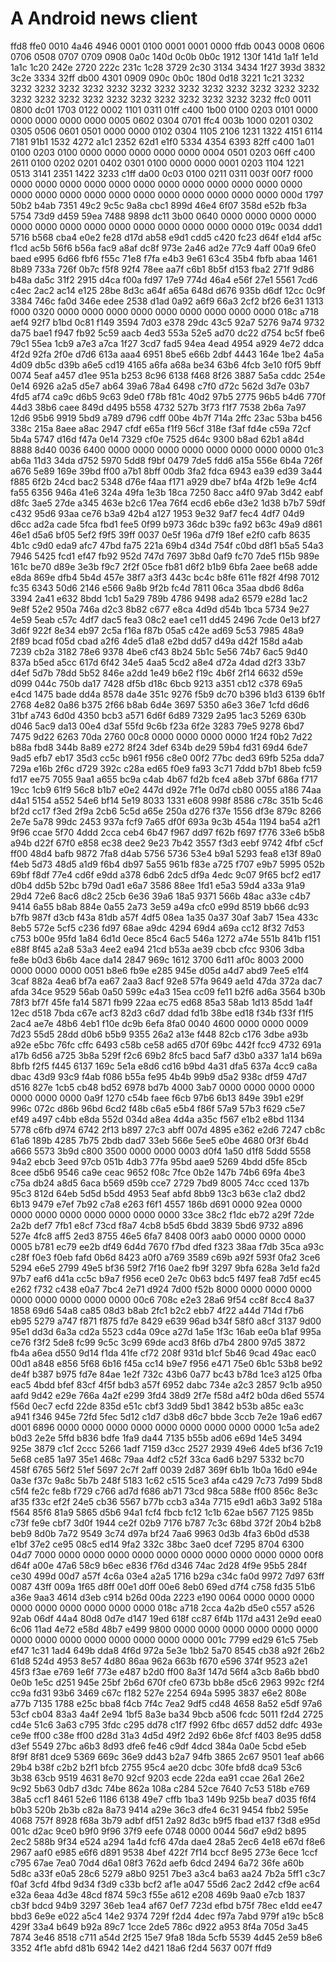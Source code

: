 # A Android news client
ffd8 ffe0 0010 4a46 4946 0001 0100 0001
0001 0000 ffdb 0043 0008 0606 0706 0508
0707 0709 0908 0a0c 140d 0c0b 0b0c 1912
130f 141d 1a1f 1e1d 1a1c 1c20 242e 2720
222c 231c 1c28 3729 2c30 3134 3434 1f27
393d 3832 3c2e 3334 32ff db00 4301 0909
090c 0b0c 180d 0d18 3221 1c21 3232 3232
3232 3232 3232 3232 3232 3232 3232 3232
3232 3232 3232 3232 3232 3232 3232 3232
3232 3232 3232 3232 3232 3232 3232 ffc0
0011 0800 dc01 1703 0122 0002 1101 0311
01ff c400 1b00 0100 0203 0101 0000 0000
0000 0000 0000 0005 0602 0304 0701 ffc4
003b 1000 0201 0302 0305 0506 0601 0501
0000 0000 0102 0304 1105 2106 1231 1322
4151 6114 7181 91b1 1532 4272 a1c1 2352
62d1 e1f0 5334 4354 6393 82ff c400 1a01
0100 0203 0100 0000 0000 0000 0000 0000
0004 0501 0203 06ff c400 2611 0100 0202
0201 0402 0301 0100 0000 0000 0001 0203
1104 1221 0513 3141 2351 1422 3233 c1ff
da00 0c03 0100 0211 0311 003f 00f7 f000
0000 0000 0000 0000 0000 0000 0000 0000
0000 0000 0000 0000 0000 0000 0000 0000
0000 0000 0000 0000 0000 0000 0000 000d
1797 50b2 b4ab 7351 49c2 9c5c 9a8a cbc1
899d 46e4 6f07 358d e52b fb3a 5754 73d9
d459 59ea 7488 9898 dc11 3b00 0640 0000
0000 0000 0000 0000 0000 0000 0000 0000
0000 0000 0000 0000 0000 019c 0034 ddd1
5716 b568 cba4 e0e2 fe28 d17d ab58 e9d1
cdd5 c420 fc23 d64f e1d4 af5c f1cd ac5b
56f6 b56a fac9 a8af dc8f 973e 2a46 ad2e
77c9 4aff 00a9 6fe0 baed e995 6d66 fbf6
f55c 71e8 f7fa e4b3 9e61 63c4 35b4 fbfb
abaa 1461 8b89 733a 726f 0b7c f5f8 92f4
78ee aa7f c6b1 8b5f d153 fba2 271f 9d86
b48a da5c 31f2 2915 d4ca f00a fd97 17e9
774d 46a4 e56f 27e1 5561 7cd6 c4ec 2ac2
ac14 e125 28be 8d3c a64f a65a 648d d676
935b d6df 12cc 0c9f 3384 746c fa0d 346e
edee 2538 d1ad 0a92 a6f9 66a3 2cf2 bf26
6e31 1313 f000 0320 0000 0000 0000 0000
0000 0000 0000 0000 0000 018c a718 aef4
92f7 b1bd 0c81 f149 3594 7d03 e378 29dc
43c5 92a7 5276 9a74 9732 da75 bae1 f947
fb92 5c59 aacb 4ed3 553a 52e5 ad70 dc22
d754 bc5f fbe6 79c1 55ea 1cb9 a7e3 a7ca
1f27 3cd7 fad5 94ea 4ead 4954 a929 4e72
ddca 4f2d 92fa 2f0e d7d6 613a aaa4 6951
8be5 e66b 2dbf 4443 164e 1be2 4a5a 4d09
db5c d39b a6e5 cd19 4165 a6fa a68a be34
63b6 4fcb 3e10 f0f5 9bff 0074 5eaf a457
d1ee 951a b253 8c96 6138 f468 8f26 3887
5a5a cddc 254e 0e14 6926 a2a5 d5e7 ab64
39a6 78a4 6498 c7f0 d72c 562d 3d7e 03b7
4fd5 af74 ca9c d6b5 9c63 9de0 f78b f81c
40d2 97b5 2775 96b5 b4d6 770f 44d3 38b6
caee 849d d495 b558 4732 527b 3f73 f1f7
7538 2b6a 7a97 12d6 95b6 9919 5bd9 a789
d796 cdff 00be 4b7f 714a 2ffc 23ac 53ba
b456 338c 215a 8aee a8ac 2947 cfdf e65a
f1f9 56cf 318e f3af fd4e c59a 72cf 5b4a
5747 d16d f47a 0e14 7329 cf0e 7525 d64c
9300 b8ad 62b1 a84d 8888 8d40 0036 6400
0000 0000 0000 0000 0000 0000 0000 0000
01c3 ab6a 11d3 34da d752 5970 5dd8 f9bf
0479 7de5 fdd6 a15a 556e 6b4a 726f a676
5e89 169e 39bd ff00 a7b1 8bff 00db 3fa2
fdca 6943 ea39 ed39 3a44 f885 6f2b 24cd
bac2 5348 d76e f4aa f171 a929 dbe7 bf4a
4f2b 1e9e 4cf4 fa55 6356 946a 41e6 324a
49fa 1e3b 18ca 7250 8acc a4f0 97ab 3d42
eabf d8fc 3ae5 27de a345 463e b2c6 17ea
76f4 ecd6 eb6e d3e2 1d38 b7b7 59df c432
95d6 93aa ce76 b3a9 42b4 a127 1953 9e32
9af7 fec4 4df7 04d9 d6cc ad2a cade 5fca
fbd1 fee5 0f99 b973 36dc b39c fa92 b63c
49a9 d861 46e1 d5a6 bf05 5ef2 f9f5 39ff
0037 0e5f 196a d7f9 18ef e2f0 cafb 8635
4b1c c9d0 eda9 afc7 47bd fa75 221a 69b4
d34d 754f c0bd d8f1 b5a5 54a3 7946 5425
fcd1 ef47 fb92 952d 747d 7697 3b8d 0af9
fc70 7de5 f15b 989e 161c be70 d89e 3e3b
f9c7 2f2f 05ce fb81 d6f2 b1b9 6bfa 2aee
be68 adde e8da 869e dfb4 5b4d 457e 38f7
a3f3 443c bc4c b8fe 611e f82f 4f98 7012
fc35 6343 50d6 2146 e566 9a8b 9f2b fc4d
7811 06ca 35aa dbd6 8d6a 3394 2a41 e632
8bdd 1cb1 5a29 789b 4786 9498 ada2 6579
e28d 1ac2 9e8f 52e2 950a 746a d2c3 8b82
c677 e8ca 4d9d d54b 1bca 5734 9e27 4e59
5eab c57c 4df7 dac5 fea3 08c2 eae1 ce11
dd45 2496 7cde 0e13 bf27 3d6f 922f 8e34
eb97 2c5a f16a f87b 05a5 c42e ad69 5c53
7985 48a9 2f89 bcad f05d cbad a2f6 4de5
d1a8 e2bd dd57 d49a d42f 158d a4ab 7239
cb2a 3182 78e6 9378 4be6 cf43 8b24 5b1c
5e56 74b7 6ac5 9d40 837a b5ed a5cc 617d
6f42 34e5 4aa5 5cd2 a8e4 d72a 4dad d2f3
33b7 d4ef 5d7b 78dd 5b52 846e a2dd 1e49
b6e2 f19c 4b6f 2f14 6632 d59e d099 044c
750b da17 7428 df5b d18c 6bcb 9213 a351
cb12 c378 69a5 e4cd 1475 bade dd4a 8578
da4e 351c 9276 f5b9 dc70 b396 b1d3 6139
6b1f 2768 4e82 0a86 b375 2f66 b8ab 6d4e
3697 5350 a6e3 36e7 1cfd d6d6 31bf a743
6d0d 4350 bcb3 a571 6d6f 6d89 7329 2a95
1ac3 5269 630b d046 5ac9 da13 00e4 d3af
55fd 9c6b f23a 6f2e 3283 79e5 9278 6bd7
7475 9d22 6263 70da 2760 00c8 0000 0000
0000 0000 1f24 f0b2 7d22 b88a fbd8 344b
8a89 e272 8f24 3def 634b de29 59b4 fd31
69d4 6de7 9ad5 efb7 eb17 35d3 cc5c b961
f956 c8e0 00f2 77bc ded3 69fb 525a dda7
729a e16b 2f6c d729 392c c28a ed65 f0e9
fa93 3c71 7ddd b7b1 8beb fc59 fd17 ee75
7055 9aa1 a655 bc9a c4ab 4b67 fd2b fce4
a8eb 37bf 686a f717 19cc 1cb9 61f9 56c8
b1b7 e0e2 447d d92e 7f1e 0d7d cb80 0055
a186 74aa d4a1 5154 a552 54e6 bf14 5e19
8033 1331 e608 998f 8586 c78c 351b 5c46
bf2d cc17 f3ed 2f9a 2cb6 5c5d a65e 250a
d276 f37e 1556 df3e 879c 8266 2e7e 5a78
99dc 2453 937a fcf9 7a65 df0f 693a 9c3b
454a 1194 ba54 a2f1 9f96 ccae 5f70 4ddd
2cca ceb4 6b47 f967 dd97 f62b f697 f776
33e6 b5b8 a94b d22f 67f0 e858 ec38 dee2
9e23 7b42 3557 f3d3 eebf 9742 4fbf c5cf
ff00 48d4 bafb 9872 7fa8 d4ab 5756 5736
53e4 b9a1 5293 fea8 e13f 89a0 f4eb 5d73
48d5 a1d9 f6b4 db97 5a55 961b f83e a725
f707 e9b7 5995 052b 69bf f8df 77e4 cd6f
e9dd a378 6db6 2dc5 df9a 4edc 9c07 9f65
bcf2 ed17 d0b4 dd5b 52bc b79d 0ad1 e6a7
3586 88ee 1fd1 e5a3 59d4 a33a 91a9 29d4
72e6 8ac6 d8c2 25cb 6e36 39a6 18a5 9371
566b 48ac a33e c4b7 9414 6a55 b8ab 884e
0a55 2a73 3e59 a49a cfc0 e99d 8519 bb66
dc93 b7fb 987f d3cb f43a 81db a57f 4df5
08ea 1a35 0a37 30af 3ab7 15ea 433c 8eb5
572e 5cf5 c236 fd97 68ae a9dc 4294 69d4
a69a cc12 8f32 7d53 c753 b00e 95fd 1a84
6d1d 0ece 85c4 6ac5 546a 1272 a74e 551b
841b f151 e88f 8f45 a2a8 53a3 4ee2 ea94
21cd b53a ae39 cbcb cfcc 9306 3dba fe8e
b0d3 6b6b 4ace da14 2847 969c 1612 3700
6d11 af0c 8003 2000 0000 0000 0000 0051
b8e6 fb9e e285 945e d05d a4d7 abd9 7ee5
e1f4 3caf 882a 4ea6 bf7a ea67 2aa3 8acf
92e8 57fa 9649 ae1d 47da 372a dac7 afda
34ce 9529 56ab 0a50 599c e4a3 15ea cc09
fe11 b2f6 ad6a 3564 b30b 78f3 bf7f 45fe
fa14 5871 fb99 22aa ec75 ed68 85a3 58ab
1d13 85dd 1a4f 12ec d518 7bda c67e acf3
82d3 c6d7 ddad fd1b 38be ed18 f34b f33f
f1f5 2ac4 ae7e 48b6 4eb1 f10e dc9b 6efa
8fa0 0040 4600 0000 0000 0009 7d23 55d5
28dd d0b6 b5b9 9355 26a2 a13e f448 82cb
c176 3dbe a93b a92e e5bc 76fc cffc 6493
c58b ce58 ad65 d70f 69bc 442f fcc9 4732
691a a17b 6d56 a725 3b8a 529f f2c6 69b2
8fc5 bacd 5af7 d3b0 a337 1a14 b69a 8bfb
f2f5 f445 6137 169c 5e1a e8d6 cd16 b9bd
4a31 dfa5 637a 4cc9 ca8a dbac 43d9 93c9
f4ab f086 b55a fe95 4b4b 99b9 d5a2 938c
df59 47d7 d516 827e 1cb5 cb48 bd52 6978
bd7b 4000 3ab7 0000 0000 0000 0000 0000
0000 0000 0a9f 1270 c54b faee f6cb 97b6
6b13 849e 39b1 e29f 996c 072c d86b 96bd
6cd2 f48b c6a5 e5b4 f86f 57a9 57b3 f629
c5e7 ef49 a497 c4bb e8da 552d 034d a8ea
4d4a a35c f567 e1b2 e8bd 1134 5778 c6fb
d974 6742 2f13 b897 27c3 abff 007d 4895
e362 e2d6 7247 cb8c 61a6 189b 4285 7b75
2bdb dad7 33eb 566e 5ee5 e0be 4680 0f3f
6b4d a666 5573 3b9d c800 3500 0000 0000
0003 d0f4 1a50 d1f8 5ddd 5558 94a2 ebcb
3eed 97cb 051b 4db3 77fa 95bd aae9 5269
4bdd d5fe 85cb 8cee d5b6 9546 ca9e ceac
9652 f08c 7fce 0b2e 147b 74b6 69fa 4be3
c75a db24 a8d5 6aca b569 d59b cce7 2729
7bd9 8005 74cc cced 137b 95c3 812d 64eb
5d5d b5dd 4953 5eaf abfd 8bb9 13c3 b63e
c1a2 dbd2 6b13 9479 e7ef 7b92 c7a8 e263
f6f1 4557 186b d691 0000 92ea 0000 0000
0000 0000 0000 0000 0000 0000 33ce 38c2
f1dc eb72 a29f 72de 2a2b def7 7fb1 e8cf
73cd f8a7 4cb8 b5d5 6bdd 3839 5bd6 9732
a896 527e 4fc8 aff5 2ed3 8755 46e5 6fa7
8408 00f3 aab0 0000 0000 0000 0005 b781
ec79 ee2b df49 6d4d 7670 f7bd dfed f323
38aa f7db 35ca a93c c28f f0e3 f0eb fafd
0b6d 8423 a0f0 a769 3589 c69b a92f 593f
0fa2 3ce6 5294 e6e5 2799 49e5 bf36 59f2
7f16 0ae2 fb9f 3297 9bfa 628a 3e1d fa2d
97b7 eaf6 d41a cc5c b9a7 f956 ece0 2e7c
0b63 bdc5 f497 fea8 7d5f ec45 e262 f732
c438 e0a7 7bc4 2e71 d924 7d00 f52b 8000
0000 0000 0000 0000 0000 0000 0000 0000
00c6 708c e2e3 28a6 9f54 cc8f 8cc4 8a37
1858 69d6 54a8 ca85 08d3 b8ab 2fc1 b2c2
ebb7 4f22 a44d 714d f7b6 eb95 5279 a747
f871 f875 fd7e 8429 e639 96ad b34f 58f0
a8cf 3137 9d00 95e1 dd3d 6a3a cd2a 5523
cd4a 09ce a27d 1a5e 1f3c 16ab ee0a b1af
995a ce76 f3f2 5de8 fc99 9c5c 3c99 69de
acd3 8f6b d7b4 2800 97d5 3872 fb4a a6ea
d550 9d14 f1da 41fe cf72 208f 931d b1cf
5b46 9cad 49ac eac0 00d1 a848 e856 5f68
6b16 f45a cc14 b9e7 f956 e471 75e0 6b1c
53b8 be92 de4f b387 b975 fd7e 84ae 1e2f
732c 43b6 0a77 bc43 b78d 1ce3 a125 0fba
eac5 4bdd bfef 83cf 4f5f bdb3 a57f 6952
dabc 734e a2c3 2857 9c1b a950 aafd 9d42
e29e 766a 4a2f e299 3fd4 38d9 2f7e f58d
a4f2 b0da d6ed 5574 f56d 0ec7 ecfd 22de
835d e51c cbf3 3dd9 5bd1 3842 b53b a85c
ea3c a941 f346 945e 72fd 5fec 5d12 c1d7
d3b8 d6c7 bbde 3ccb 7e2e 19a6 ed67 d001
6896 0000 0000 0000 0000 0000 0000 0000
0000 0000 1c5a ade2 b0d3 2e2e 5ffd b836
bdfe 1fa9 da44 7135 b55b ad06 e69d 14e5
3494 925e 3879 c1cf 2ccc 5266 1adf 7159
d3cc 2527 2939 49e6 4de5 bf36 7c19 5e68
ce85 1a97 35e1 468c 79aa 4df2 c52f 33ca
6ad6 b297 5332 bc70 458f 6765 56f2 51ef
5697 2c7f 2aff 0039 2d87 369f 6b1b 1b0a
16d0 e94e 0a3e f37c 9a8c 5b7b 248f 5183
1c62 c515 5ce3 af4a c429 7c73 7d99 5bd8
c5f4 fe2c fe8b f729 c766 ad7d f686 ab71
73cd 98ca 588e ff00 856c 8e3c af35 f33c
ef2f 24e5 cb36 5567 b77b ccb3 a34a 7715
e9d1 a6b3 3a92 518a f564 85f6 81a9 5865
d5b6 94a1 fcf4 fbcb fc12 1c1b 62ae b567
7125 985b c73f fe9e cbf7 3d0f 1944 ce2f
02b9 7176 b787 7c3c 68bd 372f 20b4 b2b8
beb9 8d0b 7a72 9549 3c74 d97a bf24 7aa6
9963 0d3b 4fa3 6b0d d538 e1bf 37e2 ce95
08c5 ed14 9fa2 332c 38bc 3ae0 dcef 7295
8704 6300 04d7 7000 0000 0000 0000 0000
0000 0000 0000 0000 0000 0000 00f8 d64f
a00e 47a6 58c9 b6ec e836 f76d d346 74ac
2d28 4f9e 95b5 284f ce30 499d 00d7 a57f
4c6a 03e4 a2a5 1716 b29a c34c fa0d 9972
7d97 63ff 0087 43ff 009a 1f65 d8ff 00e1
d0ff 00e6 8eb0 69ed d7f4 c758 fd35 51b6
a36e 9aa3 4614 d3eb c914 b26d 00da 2223
e190 0064 0000 0000 0000 0000 0000 0000
0000 0000 0000 018c a718 2cca 4a2b d5e0
c557 a526 92ab 06df 44a4 80d8 0d7e d147
19ed 618f cc87 6f4b 117d a431 2e9d eea0
6c06 11ad 4e72 e58d 48b7 e499 9800 0000
0000 0000 0000 0000 0000 0000 0000 0000
0000 0000 0000 0000 0000 001c 7799 ed29
61c5 75eb ef47 1c31 1ad4 649b dda8 4f6d
972a 5e3e 1bb2 5a70 8545 cb38 a92f 26b2
61d8 524d 4953 8e57 4d80 86aa 962a 663b
f670 e596 374f 9523 a2e1 45f3 f3ae e769
1e6f 773e e487 b2d0 ff00 8a3f 147d 56f4
a3cb 8a6b bbd0 0e0b 1e5c d251 945e 25bf
2b6d 670f cfe0 673b bb8e d5c6 2963 992c
f2f4 cc9a fd31 93b6 3469 c67c f182 527e
2254 694a 5995 3837 e6e2 808e a77b 7135
1788 e25c bba8 f4cb 7f4c 7ea2 9df5 cd48
4658 8a52 e5df 97a6 53cf cb04 83a3 4a4f
2e94 1bf5 8a3e ba34 9bcb a506 fcdc 5011
f2d4 2725 cd4e 51c6 3a63 c795 3fdc c295
dd78 c1f7 f992 6fbc d657 dd52 ddfc 493e
ce9e ff00 c38e ff00 d28d 31a3 4d5d 49f2
2d92 6b6e 8fcf f403 8e95 dd58 d3ef 5549
27bc a6b3 8d93 dfe6 fe46 c9df 4dcd 384a
0a0e 5cbd e5eb 8f9f 8f81 dce9 5369 669c
36e9 dd43 b2a7 94fb 3865 2c67 9501 1eaf
ab66 29b4 b38f c2b2 b2f1 bfcb 2755 95c4
ae20 dcbc 30fe bfd8 dca9 53c6 3b38 63cb
9519 4631 8e70 92cf 9203 ecde 22da ea91
ccae 26a1 26e2 9c92 5b63 0db7 d3dc 74be
862a 108a c284 52ce 7640 7c53 518b e769
38a5 ccf1 8461 52e6 1186 6138 49e7 cffb
1ba3 149b 925b bea7 d035 f6f4 b0b3 520b
2b3b c82a 8a73 9414 a29e 36c3 dfe4 6c31
9454 fbb2 595e 4068 757f 8928 f68a 3b79
adbf df51 2a92 8d3c b9f5 fbad e137 f3d8
e95d 001c d2ac 9ce0 b9f0 9f96 37f9 eefe
0748 0000 0044 56d7 e9d2 b895 2ec2 588b
9f34 e524 a294 1a4d fcf6 47da dae4 28a5
2ec6 4e18 e67d f8e6 2967 aaf0 e985 e6f6
d891 9538 4bef 422f 7f14 bccf 8e95 273e
6ece 1ccf c795 67ae 7ea0 70d4 d6a1 08f3
762d aefb 6dcd 2494 6a72 36fe a60b 5d8c
a33f e0a5 28c6 5279 a8b0 9251 7be3 a3c4
ba63 aa24 7b2a 5ff1 c3c7 f0af 3cfd 4fbd
9d34 f3d9 c33b bcf2 af1e a047 55d6 2ac2
2d42 cf9e ac64 e32a 6eaa 4d3e 48cd f874
59c3 f55e a612 e208 469b 9aa0 e7cb 1837
cb3f bdcd 94b9 3297 36eb 1ea4 af67 0ef7
723d efbd b75f 78ec e1dd ee47 bbd3 6e9e
e022 a5c4 14e2 9374 729f f2d4 4dec f97a
7abd 979f a19c b5c8 429f 33a4 b649 b92a
89c7 1cce 2de5 786c d922 a953 8f4a 705d
3a45 7874 3e46 8518 c711 a54d 2f25 15e7
9fa8 18da 5cfb 5539 4d45 2e59 b8e6 3352
4f1e abfd d81b 6942 14e2 d421 18a6 f2d4
5637 007f ffd9 